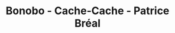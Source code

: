 ---
title: "Bonobo - Cache-Cache - Patrice Bréal"
url: /cormontreuil/bonobo-cache-cache-patrice-breal/
shop: vêtements
---